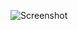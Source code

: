 ![Screenshot](https://raw.githubusercontent.com/Cryakl/Ultimate-RAT-Collection/refs/heads/main/CrashCool/CrashCool-Trojan/Screenshot.png)
